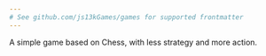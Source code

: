 ```yaml
---
# See github.com/js13kGames/games for supported frontmatter
---
```

A simple game based on Chess, with less strategy and more action.